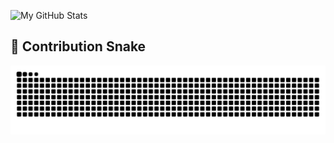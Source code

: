 ![My GitHub Stats](https://github-readme-stats.vercel.app/api?username=guruguruge&show_icons=true&count_private=true&hide=prs&theme=radical)
## 🐍 Contribution Snake

![snake gif](https://raw.githubusercontent.com/guruguruge/guruguruge/output/github-contribution-grid-snake.svg)

<!--
**guruguruge/guruguruge** is a ✨ _special_ ✨ repository because its `README.md` (this file) appears on your GitHub profile.

Here are some ideas to get you started:

- 🔭 I’m currently working on ...
- 🌱 I’m currently learning ...
- 👯 I’m looking to collaborate on ...
- 🤔 I’m looking for help with ...
- 💬 Ask me about ...
- 📫 How to reach me: ...
- 😄 Pronouns: ...
- ⚡ Fun fact: ...
-->

